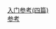 [入门参考(四篇)](https://blog.csdn.net/qq_32953079/article/details/79493541)  
[参考](https://www.cnblogs.com/dreamroute/p/5173896.html)   
